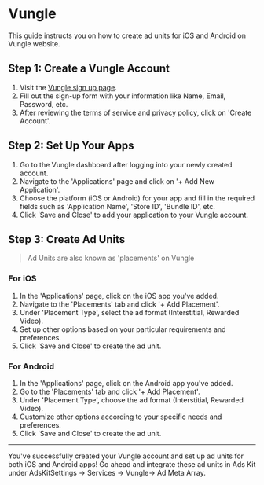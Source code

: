 # Vungle

This guide instructs you on how to create ad units for iOS and Android on Vungle website.

## Step 1: Create a Vungle Account

1. Visit the [Vungle sign up page](https://publisher.vungle.com/register).
2. Fill out the sign-up form with your information like Name, Email, Password, etc.
3. After reviewing the terms of service and privacy policy, click on 'Create Account'.

## Step 2: Set Up Your Apps

1. Go to the Vungle dashboard after logging into your newly created account.
2. Navigate to the 'Applications' page and click on '+ Add New Application'.
3. Choose the platform (iOS or Android) for your app and fill in the required fields such as 'Application Name', 'Store ID', 'Bundle ID', etc.
4. Click 'Save and Close' to add your application to your Vungle account.

## Step 3: Create Ad Units

> Ad Units are also known as 'placements' on Vungle

### For iOS

1. In the 'Applications' page, click on the iOS app you've added.
2. Navigate to the 'Placements' tab and click '+ Add Placement'.
3. Under 'Placement Type', select the ad format (Interstitial, Rewarded Video).
4. Set up other options based on your particular requirements and preferences.
5. Click 'Save and Close' to create the ad unit.

### For Android

1. In the 'Applications' page, click on the Android app you've added.
2. Go to the 'Placements' tab and click '+ Add Placement'.
3. Under 'Placement Type', choose the ad format (Interstitial, Rewarded Video).
4. Customize other options according to your specific needs and preferences.
5. Click 'Save and Close' to create the ad unit.

***

You've successfully created your Vungle account and set up ad units for both iOS and Android apps! Go ahead and integrate these ad units in Ads Kit under AdsKitSettings -> Services -> Vungle-> Ad Meta Array.
